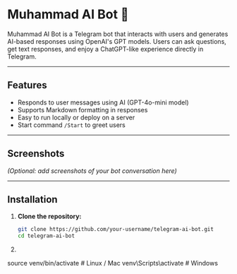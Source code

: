 # Muhammad AI Bot 🤖

Muhammad AI Bot is a Telegram bot that interacts with users and generates AI-based responses using OpenAI's GPT models. Users can ask questions, get text responses, and enjoy a ChatGPT-like experience directly in Telegram.

---

## Features

- Responds to user messages using AI (GPT-4o-mini model)
- Supports Markdown formatting in responses
- Easy to run locally or deploy on a server
- Start command `/Start` to greet users

---

## Screenshots

*(Optional: add screenshots of your bot conversation here)*

---

## Installation

1. **Clone the repository:**
   ```bash
   git clone https://github.com/your-username/telegram-ai-bot.git
   cd telegram-ai-bot

2.  ```python -m venv venv
source venv/bin/activate   # Linux / Mac
venv\Scripts\activate      # Windows
